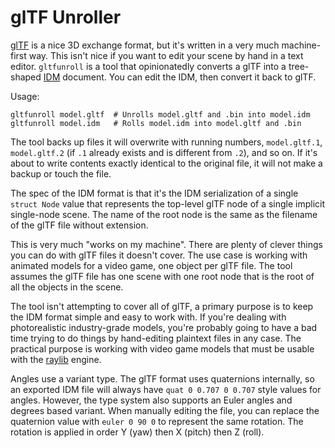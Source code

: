 # glTF Unroller

[glTF](https://www.khronos.org/gltf/) is a nice 3D exchange format, but it's written in a very much machine-first way.
This isn't nice if you want to edit your scene by hand in a text editor.
`gltfunroll` is a tool that opinionatedly converts a glTF into a tree-shaped [IDM](https://github.com/rsaarelm/idm) document.
You can edit the IDM, then convert it back to glTF.

Usage:

    gltfunroll model.gltf  # Unrolls model.gltf and .bin into model.idm
    gltfunroll model.idm   # Rolls model.idm into model.gltf and .bin

The tool backs up files it will overwrite with running numbers, `model.gltf.1`, `model.gltf.2` (if `.1` already exists and is different from `.2`), and so on.
If it's about to write contents exactly identical to the original file, it will not make a backup or touch the file.

The spec of the IDM format is that it's the IDM serialization of a single `struct Node` value that represents the top-level glTF node of a single implicit single-node scene.
The name of the root node is the same as the filename of the glTF file without extension.

This is very much "works on my machine".
There are plenty of clever things you can do with glTF files it doesn't cover.
The use case is working with animated models for a video game, one object per glTF file.
The tool assumes the glTF file has one scene with one root node that is the root of all the objects in the scene.

The tool isn't attempting to cover all of glTF, a primary purpose is to keep the IDM format simple and easy to work with.
If you're dealing with photorealistic industry-grade models, you're probably going to have a bad time trying to do things by hand-editing plaintext files in any case.
The practical purpose is working with video game models that must be usable with the [raylib](https://www.raylib.com/) engine.

Angles use a variant type.
The glTF format uses quaternions internally, so an exported IDM file will always have `quat 0 0.707 0 0.707` style values for angles.
However, the type system also supports an Euler angles and degrees based variant.
When manually editing the file, you can replace the quaternion value with `euler 0 90 0` to represent the same rotation.
The rotation is applied in order Y (yaw) then X (pitch) then Z (roll).
